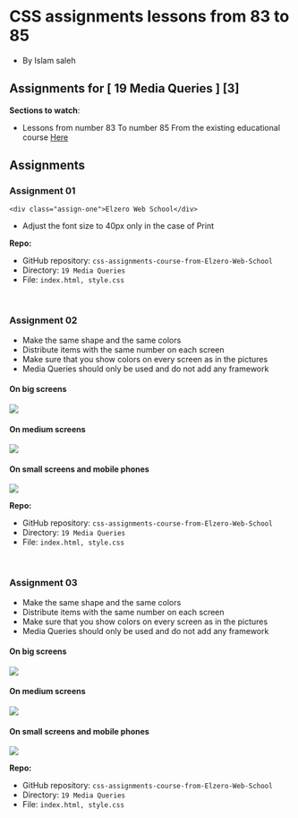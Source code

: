 # CSS assignments lessons from 83 to 85

- By Islam saleh

## Assignments for [ 19 Media Queries ] [3]

**Sections to watch**:

- Lessons from number 83 To number 85 From the existing educational course [Here](https://www.youtube.com/playlist?list=PLDoPjvoNmBAzjsz06gkzlSrlev53MGIKe)

## Assignments

### Assignment 01

```
<div class="assign-one">Elzero Web School</div>
```

- Adjust the font size to 40px only in the case of Print

**Repo:**

- GitHub repository: `css-assignments-course-from-Elzero-Web-School`
- Directory: `19 Media Queries`
- File: `index.html, style.css`

<br />

### Assignment 02

- Make the same shape and the same colors
- Distribute items with the same number on each screen
- Make sure that you show colors on every screen as in the pictures
- Media Queries should only be used and do not add any framework

#### On big screens

![](https://elzero.org/wp-content/uploads/2021/03/css-assignments-lessons-83-85-2-1.png)

#### On medium screens

![](https://elzero.org/wp-content/uploads/2021/03/css-assignments-lessons-83-85-2-2.png)

#### On small screens and mobile phones

![](https://elzero.org/wp-content/uploads/2021/03/css-assignments-lessons-83-85-2-3.png)

**Repo:**

- GitHub repository: `css-assignments-course-from-Elzero-Web-School`
- Directory: `19 Media Queries`
- File: `index.html, style.css`

<br />

### Assignment 03

- Make the same shape and the same colors
- Distribute items with the same number on each screen
- Make sure that you show colors on every screen as in the pictures
- Media Queries should only be used and do not add any framework

#### On big screens

![](https://elzero.org/wp-content/uploads/2021/03/css-assignments-lessons-83-85-3-1.png)

#### On medium screens

![](https://elzero.org/wp-content/uploads/2021/03/css-assignments-lessons-83-85-3-2.png)

#### On small screens and mobile phones

![](https://elzero.org/wp-content/uploads/2021/03/css-assignments-lessons-83-85-3-3.png)

**Repo:**

- GitHub repository: `css-assignments-course-from-Elzero-Web-School`
- Directory: `19 Media Queries`
- File: `index.html, style.css`
